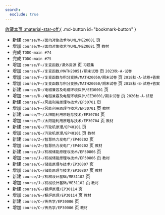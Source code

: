 ```yaml
---
search:
  exclude: true
---
```


[收藏本页 :material-star-off:](#){ .md-button id="bookmark-button" }

- 新建 `course/M~/面向对象技术与UML/ME20681` 页
- 增加 `course/M~/面向对象技术与UML/ME20681` 页 `教材`
- 完成 `TODO-main #74`
- 完成 `TODO-main #75`
- 增加 `course/F~/复变函数/课外资源` 页 `习题集`
- 增加 `course/F~/复变函数/MATH20051/期末试卷` 页 `2023秋-A-试卷`
- 增加 `course/F~/复变函数与积分变换/MATH20050/期末试卷` 页 `2018秋-A-试卷+答案`
- 增加 `course/F~/复变函数与积分变换/MATH20050/期末试卷` 页 `2018秋-B-试卷+答案`
- 新建 `course/D~/电磁兼容及电磁环境保护/EE30001` 页
- 增加 `course/D~/电磁兼容及电磁环境保护/EE30001/期末试卷` 页 `2020秋-A-试卷`
- 新建 `course/F~/风能利用原理与技术/EP30701` 页
- 增加 `course/F~/风能利用原理与技术/EP30701` 页 `教材`
- 新建 `course/T~/太阳能利用原理与技术/EP30704` 页
- 增加 `course/T~/太阳能利用原理与技术/EP30704` 页 `教材`
- 新建 `course/Q~/汽轮机原理/EP40101` 页
- 增加 `course/Q~/汽轮机原理/EP40101` 页 `教材`
- 新建 `course/Z~/智慧热力发电厂/EP40202` 页
- 增加 `course/Z~/智慧热力发电厂/EP40202` 页 `教材`
- 新建 `course/J~/机械储能原理与技术/EP30806` 页
- 增加 `course/J~/机械储能原理与技术/EP30806` 页 `教材`
- 新建 `course/C~/储能原理与技术/EP30807` 页
- 增加 `course/C~/储能原理与技术/EP30807` 页 `教材`
- 新建 `course/J~/机械设计基础/ME31102` 页
- 增加 `course/J~/机械设计基础/ME31102` 页 `教材`
- 新建 `course/G~/锅炉原理/EP30114` 页
- 增加 `course/G~/锅炉原理/EP30114` 页 `教材`
- 新建 `course/C~/传热学/EP30006` 页
- 增加 `course/C~/传热学/EP30006` 页 `教材`